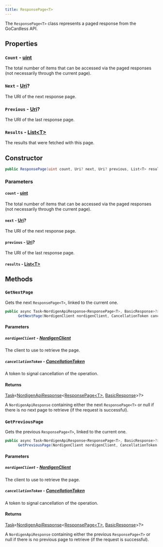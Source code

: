 ```yaml
---
title: ResponsePage<T>
---
```


The `ResponsePage<T>` class represents a paged response from the GoCardless API.

## Properties

### `Count` - [uint](https://learn.microsoft.com/en-us/dotnet/api/system.uint32)

The total number of items that can be accessed via the paged responses (not necessarily through the current page).

### `Next` - [Uri](https://learn.microsoft.com/en-us/dotnet/api/system.uri)?

The URI of the next response page.

### `Previous` - [Uri](https://learn.microsoft.com/en-us/dotnet/api/system.uri)?

The URI of the last response page.

### `Results` - [List\<T\>](https://learn.microsoft.com/en-us/dotnet/api/system.collections.generic.list-1)

The results that were fetched with this page.

## Constructor

```csharp
public ResponsePage(uint count, Uri? next, Uri? previous, List<T> results)
```

### Parameters

#### `count` - [uint](https://learn.microsoft.com/en-us/dotnet/api/system.uint32)

The total number of items that can be accessed via the paged responses (not necessarily through the current page).

#### `next` - [Uri](https://learn.microsoft.com/en-us/dotnet/api/system.uri)?

The URI of the next response page.

#### `previous` - [Uri](https://learn.microsoft.com/en-us/dotnet/api/system.uri)?

The URI of the last response page.

#### `results` - [List\<T\>](https://learn.microsoft.com/en-us/dotnet/api/system.collections.generic.list-1)

## Methods

### `GetNextPage`

Gets the next `ResponsePage<T>`, linked to the current one.

```csharp
public async Task<NordigenApiResponse<ResponsePage<T>, BasicResponse>?>
      GetNextPage(NordigenClient nordigenClient, CancellationToken cancellationToken = default)
```

#### Parameters

##### `nordigenClient` - [NordigenClient](/docs/api-reference/nordigen-client)

The client to use to retrieve the page.

##### `cancellationToken` - [CancellationToken](https://learn.microsoft.com/en-us/dotnet/api/system.threading.cancellationtoken)

A token to signal cancellation of the operation.

#### Returns

[Task](https://learn.microsoft.com/en-us/dotnet/api/system.threading.tasks.task)\<[NordigenApiResponse](/docs/api-reference/responses/nordigen-api-response)\<[ResponsePage\<T\>](/docs/api-reference/responses/response-page), [BasicResponse](/docs/api-reference/responses/basic-response)>?\>

A `NordigenApiResponse` containing either the next `ResponsePage<T>` or null if there is no next page to retrieve (if the request is successful).

### `GetPreviousPage`

Gets the previous `ResponsePage<T>`, linked to the current one.

```csharp
public async Task<NordigenApiResponse<ResponsePage<T>, BasicResponse>?>
      GetPreviousPage(NordigenClient nordigenClient, CancellationToken cancellationToken = default)
```

#### Parameters

##### `nordigenClient` - [NordigenClient](/docs/api-reference/nordigen-client)

The client to use to retrieve the page.

##### `cancellationToken` - [CancellationToken](https://learn.microsoft.com/en-us/dotnet/api/system.threading.cancellationtoken)

A token to signal cancellation of the operation.

#### Returns

[Task](https://learn.microsoft.com/en-us/dotnet/api/system.threading.tasks.task)\<[NordigenApiResponse](/docs/api-reference/responses/nordigen-api-response)\<[ResponsePage\<T\>](/docs/api-reference/responses/response-page), [BasicResponse](/docs/api-reference/responses/basic-response)>?\>

A `NordigenApiResponse` containing either the previous `ResponsePage<T>` or null if there is no previous page to retrieve (if the request is successful).
